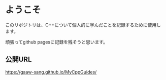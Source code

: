 # ようこそ
このリポジトリは、C++について個人的に学んだことを記録するために使用します。

頑張ってgithub pagesに記録を残そうと思います。

## 公開URL
https://gaaw-sang.github.io/MyCppGuides/